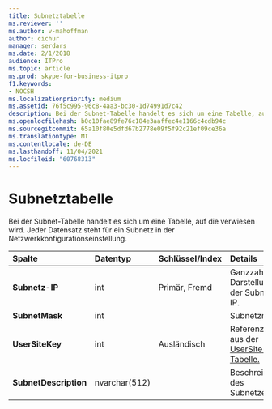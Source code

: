```yaml
---
title: Subnetztabelle
ms.reviewer: ''
ms.author: v-mahoffman
author: cichur
manager: serdars
ms.date: 2/1/2018
audience: ITPro
ms.topic: article
ms.prod: skype-for-business-itpro
f1.keywords:
- NOCSH
ms.localizationpriority: medium
ms.assetid: 76f5c995-96c8-4aa3-bc30-1d74991d7c42
description: Bei der Subnet-Tabelle handelt es sich um eine Tabelle, auf die verwiesen wird. Jeder Datensatz steht für ein Subnetz in der Netzwerkkonfigurationseinstellung.
ms.openlocfilehash: b0c10fae89fe76c184e3aaffec4e1166c4cdb94c
ms.sourcegitcommit: 65a10f80e5dfd67b2778e09f5f92c21ef09ce36a
ms.translationtype: MT
ms.contentlocale: de-DE
ms.lasthandoff: 11/04/2021
ms.locfileid: "60768313"
---
```

# <a name="subnet-table"></a>Subnetztabelle
 
Bei der Subnet-Tabelle handelt es sich um eine Tabelle, auf die verwiesen wird. Jeder Datensatz steht für ein Subnetz in der Netzwerkkonfigurationseinstellung.
  
|**Spalte**|**Datentyp**|**Schlüssel/Index**|**Details**|
|:-----|:-----|:-----|:-----|
|**Subnetz-IP** <br/> |int  <br/> |Primär, Fremd  <br/> |Ganzzahlige Darstellung der Subnetz-IP.  <br/> |
|**SubnetMask** <br/> |int  <br/> ||Subnetzmaske  <br/> |
|**UserSiteKey** <br/> |int  <br/> |Ausländisch  <br/> |Referenziert aus der [UserSite-Tabelle.](usersite.md)  <br/> |
|**SubnetDescription** <br/> |nvarchar(512)  <br/> ||Beschreibung des Subnetzes.  <br/> |
   

